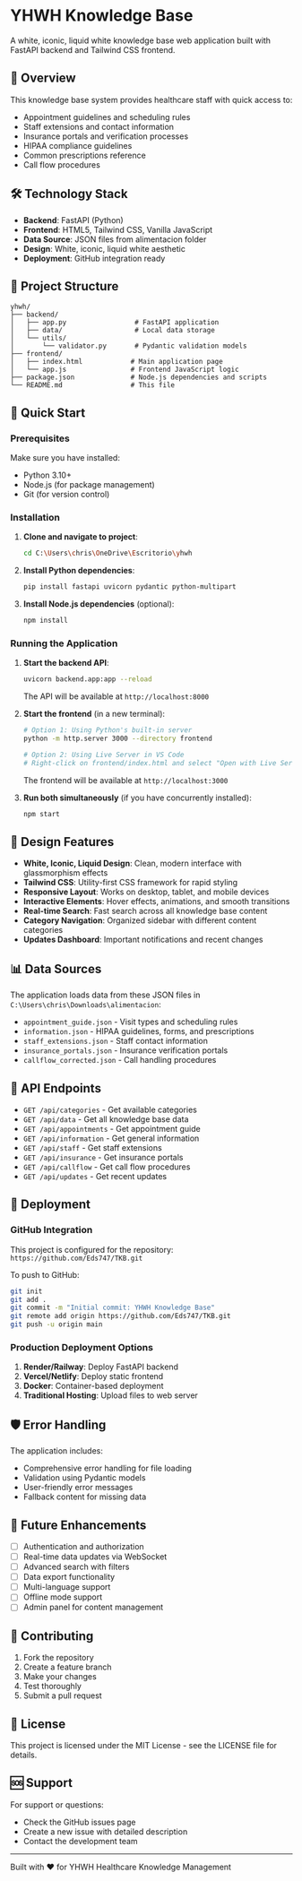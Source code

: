 # YHWH Knowledge Base

A white, iconic, liquid white knowledge base web application built with FastAPI backend and Tailwind CSS frontend.

## 🎯 Overview

This knowledge base system provides healthcare staff with quick access to:
- Appointment guidelines and scheduling rules
- Staff extensions and contact information  
- Insurance portals and verification processes
- HIPAA compliance guidelines
- Common prescriptions reference
- Call flow procedures

## 🛠️ Technology Stack

- **Backend**: FastAPI (Python)
- **Frontend**: HTML5, Tailwind CSS, Vanilla JavaScript
- **Data Source**: JSON files from alimentacion folder
- **Design**: White, iconic, liquid white aesthetic
- **Deployment**: GitHub integration ready

## 📁 Project Structure

```
yhwh/
├── backend/
│   ├── app.py                 # FastAPI application
│   ├── data/                  # Local data storage
│   └── utils/
│       └── validator.py       # Pydantic validation models
├── frontend/
│   ├── index.html            # Main application page
│   └── app.js                # Frontend JavaScript logic
├── package.json              # Node.js dependencies and scripts
└── README.md                 # This file
```

## 🚀 Quick Start

### Prerequisites

Make sure you have installed:
- Python 3.10+
- Node.js (for package management)
- Git (for version control)

### Installation

1. **Clone and navigate to project**:
   ```bash
   cd C:\Users\chris\OneDrive\Escritorio\yhwh
   ```

2. **Install Python dependencies**:
   ```bash
   pip install fastapi uvicorn pydantic python-multipart
   ```

3. **Install Node.js dependencies** (optional):
   ```bash
   npm install
   ```

### Running the Application

1. **Start the backend API**:
   ```bash
   uvicorn backend.app:app --reload
   ```
   The API will be available at `http://localhost:8000`

2. **Start the frontend** (in a new terminal):
   ```bash
   # Option 1: Using Python's built-in server
   python -m http.server 3000 --directory frontend
   
   # Option 2: Using Live Server in VS Code
   # Right-click on frontend/index.html and select "Open with Live Server"
   ```
   The frontend will be available at `http://localhost:3000`

3. **Run both simultaneously** (if you have concurrently installed):
   ```bash
   npm start
   ```

## 🎨 Design Features

- **White, Iconic, Liquid Design**: Clean, modern interface with glassmorphism effects
- **Tailwind CSS**: Utility-first CSS framework for rapid styling
- **Responsive Layout**: Works on desktop, tablet, and mobile devices
- **Interactive Elements**: Hover effects, animations, and smooth transitions
- **Real-time Search**: Fast search across all knowledge base content
- **Category Navigation**: Organized sidebar with different content categories
- **Updates Dashboard**: Important notifications and recent changes

## 📊 Data Sources

The application loads data from these JSON files in `C:\Users\chris\Downloads\alimentacion`:
- `appointment_guide.json` - Visit types and scheduling rules
- `information.json` - HIPAA guidelines, forms, and prescriptions
- `staff_extensions.json` - Staff contact information
- `insurance_portals.json` - Insurance verification portals
- `callflow_corrected.json` - Call handling procedures

## 🔧 API Endpoints

- `GET /api/categories` - Get available categories
- `GET /api/data` - Get all knowledge base data
- `GET /api/appointments` - Get appointment guide
- `GET /api/information` - Get general information
- `GET /api/staff` - Get staff extensions
- `GET /api/insurance` - Get insurance portals
- `GET /api/callflow` - Get call flow procedures
- `GET /api/updates` - Get recent updates

## 🚀 Deployment

### GitHub Integration

This project is configured for the repository: `https://github.com/Eds747/TKB.git`

To push to GitHub:
```bash
git init
git add .
git commit -m "Initial commit: YHWH Knowledge Base"
git remote add origin https://github.com/Eds747/TKB.git
git push -u origin main
```

### Production Deployment Options

1. **Render/Railway**: Deploy FastAPI backend
2. **Vercel/Netlify**: Deploy static frontend
3. **Docker**: Container-based deployment
4. **Traditional Hosting**: Upload files to web server

## 🛡️ Error Handling

The application includes:
- Comprehensive error handling for file loading
- Validation using Pydantic models
- User-friendly error messages
- Fallback content for missing data

## 🔮 Future Enhancements

- [ ] Authentication and authorization
- [ ] Real-time data updates via WebSocket
- [ ] Advanced search with filters
- [ ] Data export functionality
- [ ] Multi-language support
- [ ] Offline mode support
- [ ] Admin panel for content management

## 📝 Contributing

1. Fork the repository
2. Create a feature branch
3. Make your changes
4. Test thoroughly
5. Submit a pull request

## 📄 License

This project is licensed under the MIT License - see the LICENSE file for details.

## 🆘 Support

For support or questions:
- Check the GitHub issues page
- Create a new issue with detailed description
- Contact the development team

---

Built with ❤️ for YHWH Healthcare Knowledge Management
